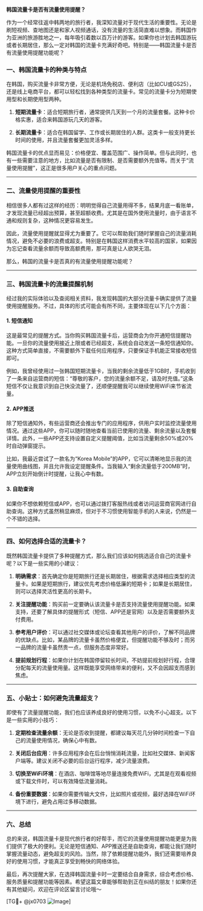 **韩国流量卡是否有流量使用提醒？**

作为一个经常往返中韩两地的旅行者，我深知流量对于现代生活的重要性。无论是刷短视频、查地图还是和家人视频通话，没有流量的生活简直难以想象。而韩国作为亚洲的旅游胜地之一，每年吸引着数以百万计的游客。如果你也计划去韩国游玩或者长期居住，那么一定对韩国的流量卡充满好奇吧。特别是——韩国流量卡是否有流量使用提醒功能呢？

### 一、韩国流量卡的种类与特点

在韩国，购买流量卡非常方便，无论是机场免税店、便利店（比如CU或GS25），还是线上电商平台，都可以轻松找到各种类型的流量卡。常见的流量卡分为短期使用型和长期使用型两种。

1. **短期流量卡**：适合短期旅行者，通常提供几天到一个月的流量套餐。这种卡价格实惠，适合来韩国游玩几天的游客。
   
2. **长期流量卡**：适合在韩国留学、工作或长期居住的人群。这类卡一般支持更长时间的使用，并且流量套餐更加灵活多样。

韩国流量卡的优点显而易见：价格便宜、覆盖范围广、操作简单。但与此同时，也有一些需要注意的地方，比如流量是否有限制、是否需要额外充值等。而关于“流量使用提醒”，这正是很多用户关心的重点问题。

---

### 二、流量使用提醒的重要性

相信很多人都有过这样的经历：明明觉得自己流量用得不多，结果月底一看账单，才发现流量已经超出预算，甚至超额收费。尤其是在国外使用流量时，由于语言不通和规则复杂，这种情况更容易发生。

因此，流量使用提醒就显得尤为重要了。它可以帮助我们随时掌握自己的流量消耗情况，避免不必要的浪费或超支。特别是在韩国这样消费水平较高的国家，如果因为忘记查看流量余额而导致高额费用，那可真是让人欲哭无泪。

那么，韩国的流量卡是否真的有流量使用提醒功能呢？

---

### 三、韩国流量卡的流量提醒机制

经过我的实际体验以及查阅相关资料，我发现韩国的大部分流量卡确实提供了流量使用提醒服务。不过，具体的形式可能会有所不同，主要体现在以下几个方面：

#### 1. 短信通知
这是最常见的提醒方式。当你购买韩国流量卡后，运营商会为你开通短信提醒功能。一旦你的流量使用接近上限或者已经超支，系统会自动发送一条短信通知你。这种方式简单直接，不需要额外下载任何应用程序，只要保证手机能正常接收短信即可。

例如，我曾经使用过一张韩国短期流量卡，当我的剩余流量低于1GB时，手机收到了一条来自运营商的短信：“尊敬的客户，您的流量余额不足，请及时充值。”这条短信不仅让我意识到自己快没流量了，还顺便提醒我可以继续使用WiFi来节省流量。

#### 2. APP推送
除了短信通知外，有些运营商还会推出专门的应用程序，供用户实时监控流量使用情况。通过这些APP，你可以随时随地查看当前已使用的流量、剩余流量以及套餐详情。此外，一些APP还支持设置自定义提醒阈值，比如当流量剩余50%或20%时自动弹窗提示。

比如，我最近尝试了一款名为“Korea Mobile”的APP，它可以清晰地显示我的流量使用曲线图，并且允许我设定提醒条件。当我输入“剩余流量低于200MB”时，APP立刻开始倒计时提醒，让我心中有数。

#### 3. 自助查询
如果你不想依赖短信或APP，也可以通过拨打客服热线或者访问运营商官网进行自助查询。这种方式虽然稍显麻烦，但对于不习惯使用智能手机的人来说，仍然是一个不错的选择。

---

### 四、如何选择合适的流量卡？

既然韩国流量卡提供了多种提醒方式，那么我们应该如何挑选适合自己的流量卡呢？以下是一些实用的小建议：

1. **明确需求**：首先确定你是短期旅行还是长期居住，根据需求选择相应类型的流量卡。如果是短期旅行，建议优先考虑价格低廉的短期卡；如果是长期居住，则可以选择灵活性更高的长期卡。

2. **关注提醒功能**：购买前一定要确认该流量卡是否支持流量使用提醒功能。如果支持，还要了解具体的提醒形式（短信、APP还是官网）以及是否需要额外支付费用。

3. **参考用户评价**：可以通过社交媒体或论坛查看其他用户的评价，了解不同品牌的优缺点。比如，某品牌的流量卡虽然价格便宜，但提醒功能不够及时；而另一品牌的流量卡虽然贵一点，但服务态度非常好。

4. **提前规划行程**：如果你计划在韩国停留较长时间，不妨提前规划好行程，合理分配每天的流量使用量。这样既能享受网络带来的便利，又不会因超支而感到焦虑。

---

### 五、小贴士：如何避免流量超支？

即使有了流量提醒功能，我们也应该养成良好的使用习惯，以免不小心超支。以下是一些实用的小技巧：

1. **定期检查流量余额**：无论是否收到提醒，都建议每天花几分钟时间检查一下自己的流量使用情况，确保心中有数。

2. **关闭后台应用**：许多应用程序会在后台悄悄消耗流量，比如社交媒体、新闻客户端等。建议关闭不必要的后台运行程序，减少流量浪费。

3. **切换至WiFi环境**：在酒店、咖啡馆等地尽量连接免费WiFi，尤其是在观看视频或下载文件时，可以有效降低流量消耗。

4. **备份重要数据**：如果你需要传输大文件，比如照片或视频，最好选择在WiFi环境下进行，避免占用过多移动数据。

---

### 六、总结

总的来说，韩国流量卡是现代旅行者的好帮手，而它的流量使用提醒功能更是为我们提供了极大的便利。无论是短信通知、APP推送还是自助查询，都能让我们随时掌握流量动态，避免超支的风险。当然，除了依赖提醒功能外，我们还需要培养良好的使用习惯，才能真正享受到畅快的网络体验。

最后，再次提醒大家，在选择韩国流量卡时一定要结合自身需求，综合考虑价格、服务质量和提醒功能等因素。希望这篇文章能够帮助到正在纠结的朋友！如果你还有其他疑问，欢迎在评论区留言讨论哦～

[TG💪+ @jx0703 ![Image](https://github.com/user-attachments/assets/dbca1d08-cadb-493c-b0ec-ad6f7a83f270)]
